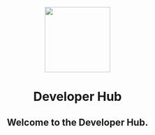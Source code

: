 <p align="center">
  <a href="https://github.com/Development-Hub">
    <img width="150px" src="https://o.remove.bg/downloads/d07b8d25-0279-4e26-931b-f9e8ee77ac87/download__1_-removebg-preview.png">
  </a>
</p>
<h1 align="center">Developer Hub</h1>
<h2 align="center">Welcome to the Developer Hub.</h2>
